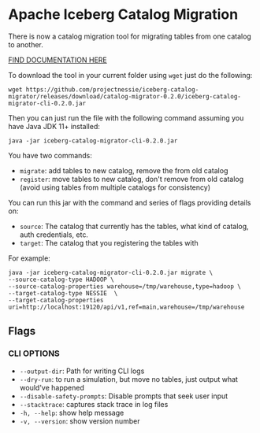 # Apache Iceberg Catalog Migration

There is now a catalog migration tool for migrating tables from one catalog to another.

[FIND DOCUMENTATION HERE](https://github.com/projectnessie/iceberg-catalog-migrator)

To download the tool in your current folder using `wget` just do the following:

```
wget https://github.com/projectnessie/iceberg-catalog-migrator/releases/download/catalog-migrator-0.2.0/iceberg-catalog-migrator-cli-0.2.0.jar
```

Then you can just run the file with the following command assuming you have Java JDK 11+ installed:

```
java -jar iceberg-catalog-migrator-cli-0.2.0.jar
```

You have two commands: 

- `migrate`: add tables to new catalog, remove the from old catalog
- `register`: move tables to new catalog, don't remove from old catalog (avoid using tables from multiple catalogs for consistency)

You can run this jar with the command and series of flags providing details on:

- `source`: The catalog that currently has the tables, what kind of catalog, auth credentials, etc.
- `target`: The catalog that you registering the tables with

For example: 

```
java -jar iceberg-catalog-migrator-cli-0.2.0.jar migrate \
--source-catalog-type HADOOP \
--source-catalog-properties warehouse=/tmp/warehouse,type=hadoop \
--target-catalog-type NESSIE  \
--target-catalog-properties uri=http://localhost:19120/api/v1,ref=main,warehouse=/tmp/warehouse
```

## Flags

### CLI OPTIONS
- `--output-dir`: Path for writing CLI logs
- `--dry-run`: to run a simulation, but move no tables, just output what would've happened
- `--disable-safety-prompts`: Disable prompts that seek user input
- `--stacktrace`: captures stack trace in log files
- `-h, --help`: show help message
- `-v, --version`: show version number
